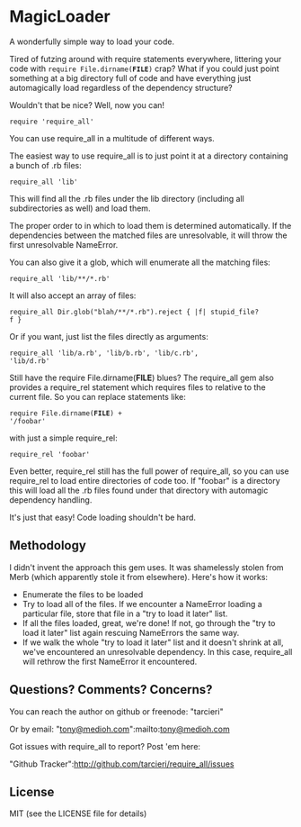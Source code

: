 MagicLoader
===========

A wonderfully simple way to load your code.

Tired of futzing around with require statements everywhere, littering your code
with <code>require File.dirname(__FILE__)</code> crap?  What if you could just 
point something at a big directory full of code and have everything just 
automagically load regardless of the dependency structure?  

Wouldn't that be nice?  Well, now you can!

 <code>require 'require_all'</code>

You can use require_all in a multitude of different ways.

The easiest way to use require_all is to just point it at a directory
containing a bunch of .rb files:

 <code>require_all 'lib'</code>

This will find all the .rb files under the lib directory (including all 
subdirectories as well) and load them.

The proper order to in which to load them is determined automatically.  If the 
dependencies between the matched files are unresolvable, it will throw the 
first unresolvable NameError.

You can also give it a glob, which will enumerate all the matching files: 

 <code>require_all 'lib/**/*.rb'</code>

It will also accept an array of files:

 <code>require_all Dir.glob("blah/**/*.rb").reject { |f| stupid_file? f }</code>
 
Or if you want, just list the files directly as arguments:

 <code>require_all 'lib/a.rb', 'lib/b.rb', 'lib/c.rb', 'lib/d.rb'</code>

Still have the require File.dirname(__FILE__) blues?  The require_all gem also
provides a require_rel statement which requires files to relative to the 
current file.  So you can replace statements like:

 <code>require File.dirname(__FILE__) + '/foobar'</code>

with just a simple require_rel:

 <code>require_rel 'foobar'</code>
 
Even better, require_rel still has the full power of require_all, so you can
use require_rel to load entire directories of code too.  If "foobar" is a
directory this will load all the .rb files found under that directory with
automagic dependency handling.
 
It's just that easy!  Code loading shouldn't be hard.

Methodology
-----------

I didn't invent the approach this gem uses.  It was shamelessly stolen from
Merb (which apparently stole it from elsewhere).  Here's how it works:  

* Enumerate the files to be loaded
* Try to load all of the files.  If we encounter a NameError loading a 
  particular file, store that file in a "try to load it later" list.
* If all the files loaded, great, we're done!  If not, go through the
  "try to load it later" list again rescuing NameErrors the same way.
* If we walk the whole "try to load it later" list and it doesn't shrink
  at all, we've encountered an unresolvable dependency.  In this case,
  require_all will rethrow the first NameError it encountered.

Questions? Comments? Concerns?
------------------------------

You can reach the author on github or freenode: "tarcieri"

Or by email: "tony@medioh.com":mailto:tony@medioh.com

Got issues with require_all to report?  Post 'em here:

"Github Tracker":http://github.com/tarcieri/require_all/issues

License
-------

MIT (see the LICENSE file for details)
